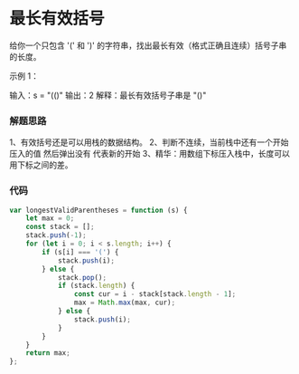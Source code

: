 # 最长有效括号
给你一个只包含 '(' 和 ')' 的字符串，找出最长有效（格式正确且连续）括号子串的长度。

示例 1：

输入：s = "(()"
输出：2
解释：最长有效括号子串是 "()"


### 解题思路

1、有效括号还是可以用栈的数据结构。
2、判断不连续，当前栈中还有一个开始压入的值 然后弹出没有 代表新的开始
3、精华：用数组下标压入栈中，长度可以用下标之间的差。


### 代码

```javascript
var longestValidParentheses = function (s) {
    let max = 0;
    const stack = [];
    stack.push(-1);
    for (let i = 0; i < s.length; i++) {
        if (s[i] === '(') {
            stack.push(i);
        } else {
            stack.pop();
            if (stack.length) {
                const cur = i - stack[stack.length - 1];
                max = Math.max(max, cur);
            } else {
                stack.push(i);
            }
        }
    }
    return max;
};
```